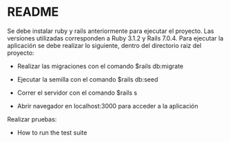 # README
Se debe instalar ruby y rails anteriormente para ejecutar el proyecto.
Las versiones utilizadas corresponden a Ruby 3.1.2 y Rails 7.0.4.
Para ejecutar la aplicación se debe realizar lo siguiente, dentro del directorio raiz del proyecto:
* Realizar las migraciones con el comando $rails db:migrate 

* Ejecutar la semilla con el comando $rails db:seed

* Correr el servidor con el comando $rails s

* Abrir navegador en localhost:3000 para acceder a la aplicación

Realizar pruebas:
* How to run the test suite